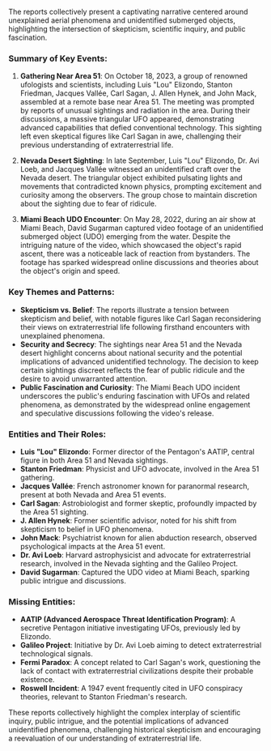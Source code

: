 The reports collectively present a captivating narrative centered around unexplained aerial phenomena and unidentified submerged objects, highlighting the intersection of skepticism, scientific inquiry, and public fascination.

### Summary of Key Events:
1. **Gathering Near Area 51**: On October 18, 2023, a group of renowned ufologists and scientists, including Luis "Lou" Elizondo, Stanton Friedman, Jacques Vallée, Carl Sagan, J. Allen Hynek, and John Mack, assembled at a remote base near Area 51. The meeting was prompted by reports of unusual sightings and radiation in the area. During their discussions, a massive triangular UFO appeared, demonstrating advanced capabilities that defied conventional technology. This sighting left even skeptical figures like Carl Sagan in awe, challenging their previous understanding of extraterrestrial life.

2. **Nevada Desert Sighting**: In late September, Luis "Lou" Elizondo, Dr. Avi Loeb, and Jacques Vallée witnessed an unidentified craft over the Nevada desert. The triangular object exhibited pulsating lights and movements that contradicted known physics, prompting excitement and curiosity among the observers. The group chose to maintain discretion about the sighting due to fear of ridicule.

3. **Miami Beach UDO Encounter**: On May 28, 2022, during an air show at Miami Beach, David Sugarman captured video footage of an unidentified submerged object (UDO) emerging from the water. Despite the intriguing nature of the video, which showcased the object's rapid ascent, there was a noticeable lack of reaction from bystanders. The footage has sparked widespread online discussions and theories about the object's origin and speed.

### Key Themes and Patterns:
- **Skepticism vs. Belief**: The reports illustrate a tension between skepticism and belief, with notable figures like Carl Sagan reconsidering their views on extraterrestrial life following firsthand encounters with unexplained phenomena.
- **Security and Secrecy**: The sightings near Area 51 and the Nevada desert highlight concerns about national security and the potential implications of advanced unidentified technology. The decision to keep certain sightings discreet reflects the fear of public ridicule and the desire to avoid unwarranted attention.
- **Public Fascination and Curiosity**: The Miami Beach UDO incident underscores the public's enduring fascination with UFOs and related phenomena, as demonstrated by the widespread online engagement and speculative discussions following the video's release.

### Entities and Their Roles:
- **Luis "Lou" Elizondo**: Former director of the Pentagon's AATIP, central figure in both Area 51 and Nevada sightings.
- **Stanton Friedman**: Physicist and UFO advocate, involved in the Area 51 gathering.
- **Jacques Vallée**: French astronomer known for paranormal research, present at both Nevada and Area 51 events.
- **Carl Sagan**: Astrobiologist and former skeptic, profoundly impacted by the Area 51 sighting.
- **J. Allen Hynek**: Former scientific advisor, noted for his shift from skepticism to belief in UFO phenomena.
- **John Mack**: Psychiatrist known for alien abduction research, observed psychological impacts at the Area 51 event.
- **Dr. Avi Loeb**: Harvard astrophysicist and advocate for extraterrestrial research, involved in the Nevada sighting and the Galileo Project.
- **David Sugarman**: Captured the UDO video at Miami Beach, sparking public intrigue and discussions.

### Missing Entities:
- **AATIP (Advanced Aerospace Threat Identification Program)**: A secretive Pentagon initiative investigating UFOs, previously led by Elizondo.
- **Galileo Project**: Initiative by Dr. Avi Loeb aiming to detect extraterrestrial technological signals.
- **Fermi Paradox**: A concept related to Carl Sagan's work, questioning the lack of contact with extraterrestrial civilizations despite their probable existence.
- **Roswell Incident**: A 1947 event frequently cited in UFO conspiracy theories, relevant to Stanton Friedman's research.

These reports collectively highlight the complex interplay of scientific inquiry, public intrigue, and the potential implications of advanced unidentified phenomena, challenging historical skepticism and encouraging a reevaluation of our understanding of extraterrestrial life.